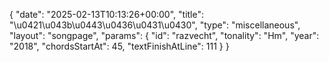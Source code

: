 {
    "date": "2025-02-13T10:13:26+00:00",
    "title": "\u0421\u043b\u0443\u0436\u0431\u0430",
    "type": "miscellaneous",
    "layout": "songpage",
    "params": {
        "id": "razvecht",
        "tonality": "Hm",
        "year": "2018",
        "chordsStartAt": 45,
        "textFinishAtLine": 111
    }
}